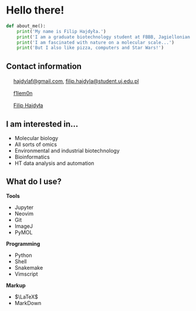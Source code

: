 # Hello there!

```py
def about_me():
    print('My name is Filip Hajdyła.')
    print('I am a graduate biotechnology student at FBBB, Jagiellonian University, Krakow.')
    print('I am fascinated with nature on a molecular scale...')
    print('But I also like pizza, computers and Star Wars!')
```

## Contact information
[<img src="https://upload.wikimedia.org/wikipedia/commons/4/4e/Gmail_Icon.png" width="16"/>](mailto:hajdylaf@gmail.com)
[hajdylaf@gmail.com](mailto:hajdylaf@gmail.com), [filip.hajdyla@student.uj.edu.pl](mailto:filip.hajdyla@student.uj.edu.pl)

[<img src="https://upload.wikimedia.org/wikipedia/commons/8/82/Telegram_logo.svg" width="16"/>](https://t.me/f1lem0n)
[f1lem0n](https://t.me/f1lem0n)

[<img src="https://upload.wikimedia.org/wikipedia/commons/c/c9/Linkedin.svg" width="16"/>](https://www.linkedin.com/in/filip-hajdy%C5%82a-75b13125a/)
[Filip Hajdyła](https://t.me/f1lem0n)

## I am interested in...
- Molecular biology
- All sorts of omics  
- Environmental and industrial biotechnology
- Bioinformatics
- HT data analysis and automation

## What do I use?  
**Tools**
- Jupyter
- Neovim
- Git
- ImageJ
- PyMOL

**Programming**
- Python
- Shell
- Snakemake
- Vimscript

**Markup**
- $\LaTeX$
- MarkDown
